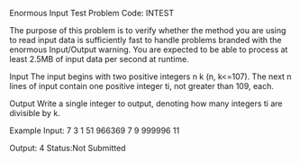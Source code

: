 Enormous Input Test Problem Code: INTEST

The purpose of this problem is to verify whether the method you are using to read input data is sufficiently fast to handle problems branded with the enormous Input/Output warning. You are expected to be able to process at least 2.5MB of input data per second at runtime.

Input
The input begins with two positive integers n k (n, k<=107). The next n lines of input contain one positive integer ti, not greater than 109, each.

Output
Write a single integer to output, denoting how many integers ti are divisible by k.

Example
Input:
7 3
1
51
966369
7
9
999996
11

Output:
4
Status:Not Submitted
